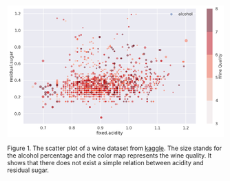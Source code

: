 ![wine scatter](wine.png)

Figure 1. The scatter plot of a wine dataset from [kaggle]( https://www.kaggle.com/piyushgoyal443/red-wine-dataset#wineQualityReds.csv). The size stands for the alcohol percentage and the color map represents the wine quality. It shows that there does not exist a simple relation between acidity and residual sugar. 